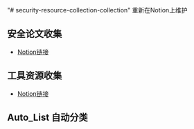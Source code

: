 "# security-resource-collection-collection" 
重新在Notion上维护

## 安全论文收集

- [Notion链接](https://kuekiko.notion.site/bb65a7e12d1b443486cecf620c86aa9c?v=4f90d6ed0c684f1592134b0008df2b6b)

## 工具资源收集

- [Notion链接](https://kuekiko.notion.site/1abd80602b3947feb9fd6e25e4619652?v=78f8ef87205a4ce3a5c023fa304ff22d)


## Auto_List 自动分类